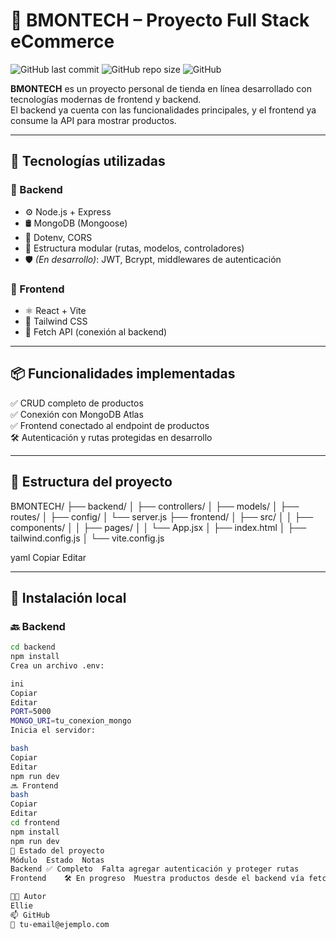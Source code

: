 # 🛒 BMONTECH – Proyecto Full Stack eCommerce

![GitHub last commit](https://img.shields.io/github/last-commit/tu-usuario/BMONTECH?color=blue)
![GitHub repo size](https://img.shields.io/github/repo-size/tu-usuario/BMONTECH)
![GitHub](https://img.shields.io/github/license/tu-usuario/BMONTECH)

**BMONTECH** es un proyecto personal de tienda en línea desarrollado con tecnologías modernas de frontend y backend.  
El backend ya cuenta con las funcionalidades principales, y el frontend ya consume la API para mostrar productos.

---

## 🚀 Tecnologías utilizadas

### 🧠 Backend
- ⚙️ Node.js + Express
- 🛢️ MongoDB (Mongoose)
- 🔐 Dotenv, CORS  
- 🧱 Estructura modular (rutas, modelos, controladores)
- 🛡️ *(En desarrollo)*: JWT, Bcrypt, middlewares de autenticación

### 🎨 Frontend
- ⚛️ React + Vite
- 💨 Tailwind CSS
- 🔗 Fetch API (conexión al backend)

---

## 📦 Funcionalidades implementadas

✅ CRUD completo de productos  
✅ Conexión con MongoDB Atlas  
✅ Frontend conectado al endpoint de productos  
🛠️ Autenticación y rutas protegidas en desarrollo

---

## 📁 Estructura del proyecto

BMONTECH/
├── backend/
│ ├── controllers/
│ ├── models/
│ ├── routes/
│ ├── config/
│ └── server.js
├── frontend/
│ ├── src/
│ │ ├── components/
│ │ ├── pages/
│ │ └── App.jsx
│ ├── index.html
│ ├── tailwind.config.js
│ └── vite.config.js

yaml
Copiar
Editar

---

## 🧪 Instalación local

### 🔙 Backend
```bash
cd backend
npm install
Crea un archivo .env:

ini
Copiar
Editar
PORT=5000
MONGO_URI=tu_conexion_mongo
Inicia el servidor:

bash
Copiar
Editar
npm run dev
🔜 Frontend
bash
Copiar
Editar
cd frontend
npm install
npm run dev
📌 Estado del proyecto
Módulo	Estado	Notas
Backend	✅ Completo	Falta agregar autenticación y proteger rutas
Frontend	🛠️ En progreso	Muestra productos desde el backend vía fetch

🧑‍💻 Autor
Ellie
📫 GitHub
📧 tu-email@ejemplo.com
